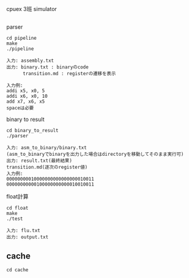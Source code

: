cpuex 3班 simulator

## 
parser
```
cd pipeline
make
./pipeline
```
    入力: assembly.txt
    出力: binary.txt : binaryのcode
          transition.md : registerの遷移を表示

    入力例:
    addi x5, x0, 5
    addi x6, x0, 10
    add x7, x6, x5
    spaceは必要
    
binary to result
```
cd binary_to_result
./parser
```
    入力: asm_to_binary/binary.txt
    (asm_to_binaryでbinaryを出力した場合はdirectoryを移動してそのまま実行可)
    出力: result.txt(最終結果)
    transition.md(逐次のregister値)
    入力例:
    00000000010000000000000000010011
    00000000000100000000000010010011


float計算
```
cd float
make
./test
```
    入力: flu.txt   
    出力: output.txt

## cache
```
cd cache
make
./direct
```